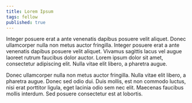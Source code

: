 ```yaml
---
title: Lorem Ipsum
tags: fellow
published: true
---
```


Integer posuere erat a ante venenatis dapibus posuere velit aliquet. Donec ullamcorper nulla non metus auctor fringilla. Integer posuere erat a ante venenatis dapibus posuere velit aliquet. Vivamus sagittis lacus vel augue laoreet rutrum faucibus dolor auctor. Lorem ipsum dolor sit amet, consectetur adipiscing elit. Nulla vitae elit libero, a pharetra augue.

Donec ullamcorper nulla non metus auctor fringilla. Nulla vitae elit libero, a pharetra augue. Donec sed odio dui. Duis mollis, est non commodo luctus, nisi erat porttitor ligula, eget lacinia odio sem nec elit. Maecenas faucibus mollis interdum. Sed posuere consectetur est at lobortis.
